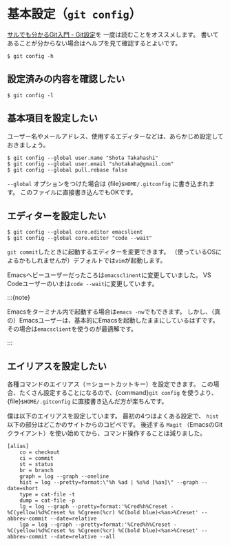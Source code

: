 # 基本設定（``git config``）

[サルでも分かるGit入門 - Git設定](https://backlog.com/ja/git-tutorial/reference/config/)を
一度は読むことをオススメします。
書いてあることが分からない場合はヘルプを見て確認するとよいです。

```console
$ git config -h
```

## 設定済みの内容を確認したい

```console
$ git config -l
```

## 基本項目を設定したい

ユーザー名やメールアドレス、使用するエディターなどは、あらかじめ設定しておきましょう。

```console
$ git config --global user.name "Shota Takahashi"
$ git config --global user.email "shotakaha@gmail.com"
$ git config --global pull.rebase false
```

``--global`` オプションをつけた場合は {file}`$HOME/.gitconfig` に書き込まれます。
このファイルに直接書き込んでもOKです。

## エディターを設定したい

```console
$ git config --global core.editor emacslient
$ git config --global core.editor "code --wait"
```

``git commit``したときに起動するエディターを変更できます。
（使っているOSによるかもしれませんが）デフォルトでは``vim``が起動します。

Emacsヘビーユーザーだったころは``emacsclinent``に変更していました。
VS Codeユーザーのいまは``code --wait``に変更しています。

:::{note}

Emacsをターミナル内で起動する場合は``emacs -nw``でもできます。
しかし、（真の）Emacsユーザーは、基本的にEmacsを起動したままにしているはずです。
その場合は``emacsclient``を使うのが最適解です。

:::

## エイリアスを設定したい

各種コマンドのエイリアス（＝ショートカットキー）を設定できます。
この場合、たくさん設定することになるので、{command}`git config` を使うより、
{file}`$HOME/.gitconfig` に直接書き込んだ方が楽ちんです。

僕は以下のエイリアスを設定しています。
最初の4つはよくある設定で、 ``hist`` 以下の部分はどこかのサイトからのコピペです。
後述する ``Magit`` （EmacsのGitクライアント）を使い始めてから、コマンド操作することは減りました。

```unixconfig
[alias]
    co = checkout
    ci = commit
    st = status
    br = branch
    graph = log --graph --oneline
    hist = log --pretty=format:\"%h %ad | %s%d [%an]\" --graph --date=short
    type = cat-file -t
    dump = cat-file -p
    lg = log --graph --pretty=format:'%Cred%h%Creset -%C(yellow)%d%Creset %s %Cgreen(%cr) %C(bold blue)<%an>%Creset' --abbrev-commit --date=relative
    lga = log --graph --pretty=format:'%Cred%h%Creset -%C(yellow)%d%Creset %s %Cgreen(%cr) %C(bold blue)<%an>%Creset' --abbrev-commit --date=relative --all
```
